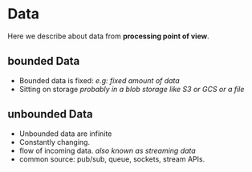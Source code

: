 # Data

Here we describe about data from **processing point of view**.

## bounded Data

- Bounded data is fixed: *e.g: fixed amount of data*
- Sitting on  storage *probably in a blob storage like S3 or GCS or a file*

## unbounded Data

- Unbounded data are infinite
- Constantly changing.
- flow of incoming data. *also known as streaming data*
- common source: pub/sub, queue, sockets, stream APIs.

